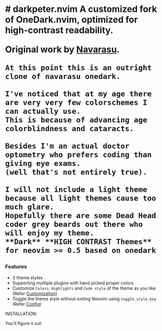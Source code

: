 <h1 align="left">
  # darkpeter.nvim
  A customized fork of OneDark.nvim, optimized for high-contrast readability.

  Original work by [Navarasu](https://github.com/navarasu/onedark.nvim).

    At this point this is an outright clone of navarasu onedark.

    I've noticed that at my age there are very very few colorschemes I can actually use.
    This is because of advancing age colorblindness and cataracts.  

    Besides I'm an actual doctor optometry who prefers coding than giving eye exams.
    (well that's not entirely true).

    I will not include a light theme because all light themes cause too much glare.
    Hopefully there are some Dead Head coder grey beards out there who will enjoy my theme.
    **Dark** **HIGH CONTRAST Themes** for neovim >= 0.5 based on onedark
 
### Features
  * 3 theme styles 
  * Supporting multiple plugins with hand picked proper colors
  * Customize `Colors`, `Highlights` and `Code style` of the theme as you like (Refer [Customization](#customization))
  * Toggle the theme style without exiting Neovim using `toggle_style_key` (Refer [Config](#default-configuration))

INSTALLATION:

You'll figure it out.    
</h1>



